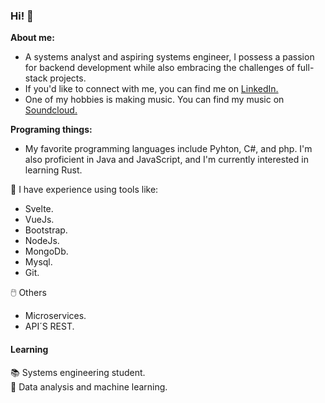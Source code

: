 ### Hi! 👋

**About me:**
- A systems analyst and aspiring systems engineer, I possess a passion for backend development while also embracing the challenges of full-stack projects.
- If you'd like to connect with me, you can find me on [LinkedIn.](www.google.com)
- One of my hobbies is making music. You can find my music on [Soundcloud.](https://soundcloud.com/skytan-music)

**Programing things:**
- My favorite programming languages include Pyhton, C#, and php. I'm also proficient in Java and JavaScript, and I'm currently interested in learning Rust.
  
🧰 I have experience using tools like:
  * Svelte.
  * VueJs.
  * Bootstrap.
  * NodeJs.
  * MongoDb.
  * Mysql.
  * Git.
  
 🖱️ Others
  * Microservices.
  * API´S REST.

#### Learning
📚 Systems engineering student.\
📖 Data analysis and machine learning.
